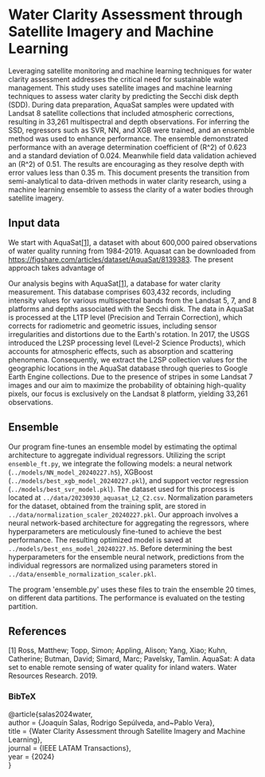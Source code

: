 # Water Clarity Assessment through Satellite Imagery and Machine Learning

Leveraging satellite monitoring and machine learning techniques for water clarity assessment addresses the critical need for sustainable water management.
This study uses satellite images and machine learning techniques to assess water clarity by predicting the Secchi disk depth (SDD). During data preparation, AquaSat samples were updated with Landsat 8 satellite collections that included atmospheric corrections, resulting in 33,261 multispectral and depth observations. For inferring the SSD, regressors such as SVR, NN, and XGB were trained, and an ensemble method  was used to enhance performance. The ensemble demonstrated performance with an average determination coefficient of \(R^2\) of 0.623 and a standard deviation of 0.024. Meanwhile  field data validation achieved an \(R^2\) of 0.51. The results are encouraging as they resolve depth with error values less than 0.35 m. 
This document presents the transition from semi-analytical to data-driven methods in water clarity research, using a machine learning ensemble  to  assess the clarity of a  water bodies through satellite imagery.


## Input data
We start with AquaSat[[1]](#1), a dataset with about 600,000 paired observations of water quality running from 1984-2019. Aquasat can be downloaded from https://figshare.com/articles/dataset/AquaSat/8139383. The present approach takes advantage of 


Our analysis begins with AquaSat[[1]](#1), a database for water clarity measurement. This database comprises 603,432 records, including intensity values for various multispectral bands from the Landsat 5, 7, and 8 platforms and depths associated with the Secchi disk. The data in AquaSat is processed at the L1TP level (Precision and Terrain Correction), which corrects for radiometric and geometric issues, including sensor irregularities and distortions due to the Earth's rotation. In 2017, the USGS introduced the L2SP processing level (Level-2 Science Products), which accounts for atmospheric effects, such as absorption and scattering phenomena. Consequently, we extract the L2SP collection values for the geographic locations in the AquaSat database through queries to Google Earth Engine collections. Due to the presence of stripes in some Landsat 7 images and our aim to maximize the probability of obtaining high-quality pixels, our focus is exclusively on the Landsat 8 platform, yielding 33,261 observations. 




## Ensemble

Our program fine-tunes an ensemble model by estimating the optimal architecture to aggregate individual regressors. Utilizing the script `ensemble_ft.py`, we integrate the following models: a neural network (`../models/NN_model_20240227.h5`), XGBoost (`../models/best_xgb_model_20240227.pkl`), and support vector regression (`../models/best_svr_model.pkl`). The dataset used for this process is located at `../data/20230930_aquasat_L2_C2.csv`. Normalization parameters for the dataset, obtained from the training split, are stored in `../data/normalization_scaler_20240227.pkl`. Our approach involves a neural network-based architecture for aggregating the regressors, where hyperparameters are meticulously fine-tuned to achieve the best performance. The resulting optimized model is saved at `../models/best_ens_model_20240227.h5`. Before determining the best hyperparameters for the ensemble neural network, predictions from the individual regressors are normalized using parameters stored in `../data/ensemble_normalization_scaler.pkl`.


The program 'ensemble.py' uses these files to train the ensemble 20 times, on different data partitions. The performance is evaluated on the testing partition.




## References
<a id="1">[1]</a>
Ross, Matthew;  Topp, Simon; Appling, Alison; Yang, Xiao; Kuhn, Catherine; Butman, David; Simard, Marc; Pavelsky, Tamlin. AquaSat: A data set to enable remote sensing of water quality for inland waters. Water Resources Research.
2019.

### BibTeX

@article{salas2024water, <br>
   author = {Joaquín Salas, Rodrigo Sepúlveda, and~Pablo Vera}, <br>
   title = {Water Clarity Assessment through Satellite Imagery and Machine Learning}, <br>
   journal = {IEEE LATAM Transactions},  <br>
   year = {2024}<br>
} 



